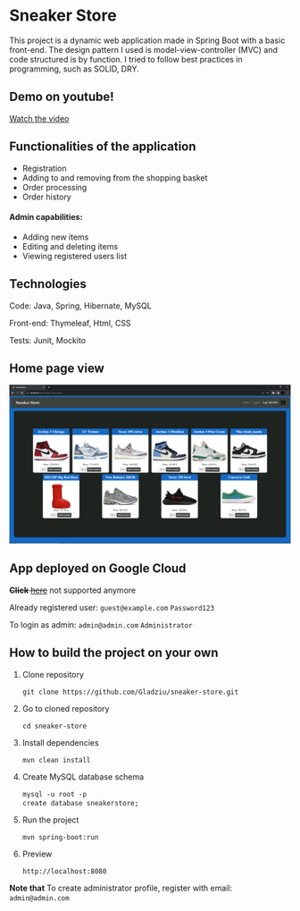 # Sneaker Store
This project is a dynamic web application made in Spring Boot with a basic front-end. The design pattern I used is model-view-controller (MVC) and code structured is by function. I tried to follow best practices in programming, such as SOLID, DRY.

## Demo on youtube!
[Watch the video](https://www.youtube.com/watch?v=rhmtXX-LMSM&ab_channel=Rafal)

## Functionalities of the application
- Registration
- Adding to and removing from the shopping basket
- Order processing
- Order history

#### Admin capabilities:
- Adding new items
- Editing and deleting items
- Viewing registered users list

## Technologies

Code: Java, Spring, Hibernate, MySQL

Front-end: Thymeleaf, Html, CSS

Tests: Junit, Mockito

## Home page view
![home_page.png](home_page.png)

## App deployed on Google Cloud
~~**Click** [here](https://metal-calculus-417018.lm.r.appspot.com)~~ not supported anymore

Already registered user:
    ```
    guest@example.com
    ```
    ```
    Password123
    ```

To login as admin:
    ```
    admin@admin.com
    ```
    ```
    Administrator
    ```

## How to build the project on your own
1. Clone repository
    ```
    git clone https://github.com/Gladziu/sneaker-store.git
    ```
2. Go to cloned repository
    ```
    cd sneaker-store 
    ```
3. Install dependencies
    ```
    mvn clean install
    ```
4. Create MySQL database schema
    ```
    mysql -u root -p
    create database sneakerstore;
    ```
5. Run the project
    ```
   mvn spring-boot:run
   ```
6. Preview
    ```
    http://localhost:8080
    ```
**Note that**
To create administrator profile, register with email: 
    ``` 
    admin@admin.com
    ```

